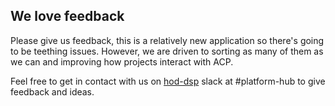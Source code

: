 ## We love feedback

Please give us feedback, this is a relatively new application so there's going to be teething issues. However, we are driven to sorting as many of them as we can and improving how projects interact with ACP.

Feel free to get in contact with us on [hod-dsp](hod-dsp.slack.com) slack at \#platform-hub to give feedback and ideas.
